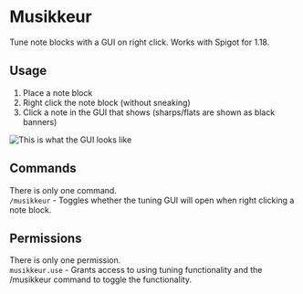 # Musikkeur
Tune note blocks with a GUI on right click.
Works with Spigot for 1.18.

## Usage
1. Place a note block
2. Right click the note block (without sneaking)
3. Click a note in the GUI that shows (sharps/flats are shown as black banners)

![This is what the GUI looks like](https://user-images.githubusercontent.com/38299346/150591625-4adc52fc-b329-4c7b-b38e-a4da76793f15.png)

## Commands
There is only one command.  
`/musikkeur` - Toggles whether the tuning GUI will open when right clicking a note block.

## Permissions
There is only one permission.  
`musikkeur.use` - Grants access to using tuning functionality and the /musikkeur command to toggle the functionality.
